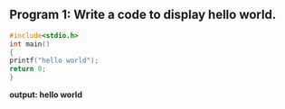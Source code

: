 ## Program 1: Write a code to display hello world.
```C
#include<stdio.h>
int main()
{
printf("hello world");
return 0;
}
```
**output: hello world**
